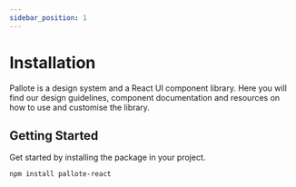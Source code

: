 ```yaml
---
sidebar_position: 1
---
```


# Installation

Pallote is a design system and a React UI component library. Here you will find our design guidelines, component documentation and resources on how to use and customise the library.


## Getting Started

Get started by installing the package in your project.

```shell
npm install pallote-react
```
